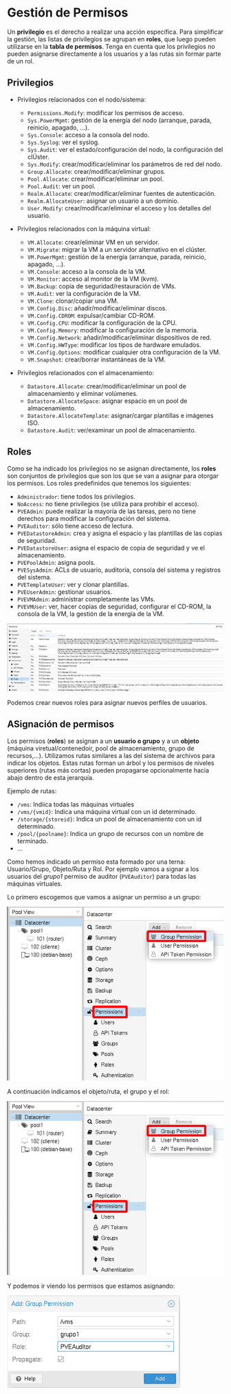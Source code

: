 # Gestión de Permisos

Un **privilegio** es el derecho a realizar una acción específica. Para simplificar la gestión, las listas de privilegios se agrupan en **roles**, que luego pueden utilizarse en la **tabla de permisos**. Tenga en cuenta que los privilegios no pueden asignarse directamente a los usuarios y a las rutas sin formar parte de un rol.

## Privilegios

* Privilegios relacionados con el nodo/sistema:

    * `Permissions.Modify`: modificar los permisos de acceso.
    * `Sys.PowerMgmt`: gestión de la energía del nodo (arranque, parada, reinicio, apagado, ...).
    * `Sys.Console`: acceso a la consola del nodo.
    * `Sys.Syslog`: ver el syslog.
    * `Sys.Audit`: ver el estado/configuración del nodo, la configuración del clÚster.
    * `Sys.Modify`: crear/modificar/eliminar los parámetros de red del nodo.
    * `Group.Allocate`: crear/modificar/eliminar grupos.
    * `Pool.Allocate`: crear/modificar/eliminar un pool.
    * `Pool.Audit`: ver un pool.
    * `Realm.Allocate`: crear/modificar/eliminar fuentes de autenticación.
    * `Realm.AllocateUser`: asignar un usuario a un dominio.
    * `User.Modify`: crear/modificar/eliminar el acceso y los detalles del usuario.

* Privilegios relacionados con la máquina virtual:

    * `VM.Allocate`: crear/eliminar VM en un servidor.
    * `VM.Migrate`: migrar la VM a un servidor alternativo en el clúster.
    * `VM.PowerMgmt`: gestión de la energía (arranque, parada, reinicio, apagado, ...).
    * `VM.Console`: acceso a la consola de la VM.
    * `VM.Monitor`: acceso al monitor de la VM (kvm).
    * `VM.Backup`: copia de seguridad/restauración de VMs.
    * `VM.Audit`: ver la configuración de la VM.
    * `VM.Clone`: clonar/copiar una VM.
    * `VM.Config.Disc`: añadir/modificar/eliminar discos.
    * `VM.Config.CDROM`: expulsar/cambiar CD-ROM.
    * `VM.Config.CPU`: modificar la configuración de la CPU.
    * `VM.Config.Memory`: modificar la configuración de la memoria.
    * `VM.Config.Network`: añadir/modificar/eliminar dispositivos de red.
    * `VM.Config.HWType`: modificar los tipos de hardware emulados.
    * `VM.Config.Options`: modificar cualquier otra configuración de la VM.
    * `VM.Snapshot`: crear/borrar instantáneas de la VM.

* Privilegios relacionados con el almacenamiento:

    * `Datastore.Allocate`: crear/modificar/eliminar un pool de almacenamiento y eliminar volúmenes.
    * `Datastore.AllocateSpace`: asignar espacio en un pool de almacenamiento.
    * `Datastore.AllocateTemplate`: asignar/cargar plantillas e imágenes ISO.
    * `Datastore.Audit`: ver/examinar un pool de almacenamiento.

## Roles

Como se ha indicado los privilegios no se asignan directamente, los **roles** son conjuntos de privilegios que son los que se van a asignar para otorgar los permisos. Los roles predefinidos que tenemos los siguientes:

* `Administrador`: tiene todos los privilegios.
* `NoAccess`: no tiene privilegios (se utiliza para prohibir el acceso).
* `PVEAdmin`: puede realizar la mayoría de las tareas, pero no tiene derechos para modificar la configuración del sistema.
* `PVEAuditor`: sólo tiene acceso de lectura.
* `PVEDatastoreAdmin`: crea y asigna el espacio y las plantillas de las copias de seguridad.
* `PVEDatastoreUser`: asigna el espacio de copia de seguridad y ve el almacenamiento.
* `PVEPoolAdmin`: asigna pools.
* `PVESysAdmin`: ACLs de usuario, auditoría, consola del sistema y registros del sistema.
* `PVETemplateUser`: ver y clonar plantillas.
* `PVEUserAdmin`: gestionar usuarios.
* `PVEVMAdmin`: administrar completamente las VMs.
* `PVEVMUser`: ver, hacer copias de seguridad, configurar el CD-ROM, la consola de la VM, la gestión de la energía de la VM.

![usuarios](img/usuario10.png)

Podemos crear nuevos roles para asignar nuevos perfiles de usuarios.

## ASignación de permisos

Los permisos (**roles**) se asignan a un **usuario o grupo** y a un **objeto** (máquina viretual/contenedoir, pool de almacenamiento, grupo de recursos,...). Utilizamos rutas similares a las del sistema de archivos para indicar los objetos. Estas rutas forman un árbol y los permisos de niveles superiores (rutas más cortas) pueden propagarse opcionalmente hacia abajo dentro de esta jerarquía.

Ejemplo de rutas:

* `/vms`: Indiica todas las máquinas virtuales
* `/vms/{vmid}`: Indica una máquina virtual con un id determinado.
* `/storage/{storeid}`: Indica un pool de almacenamiento con un id determinado.
* `/pool/{poolname}`: Indica un grupo de recursos con un nombre de terminado.
* ...

Como hemos indicado un permiso esta formado por una terna: Usuario/Grupo, Objeto/Ruta y Rol. Por ejemplo vamos a signar a los usuarios del *grupo1* permiso de auditor (`PVEAuditor`) para todas las máquinas virtuales.

Lo primero escogemos que vamos a asignar un permiso a un grupo:

![usuarios](img/usuario11.png)

A continuación indicamos el objeto/ruta, el grupo y el rol:

![usuarios](img/usuario11.png)

Y podemos ir viendo los permisos que estamos asignando:

![usuarios](img/usuario12.png)



